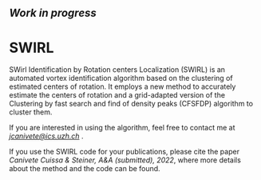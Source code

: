 ## *Work in progress*

# SWIRL
SWirl Identification by Rotation centers Localization (SWIRL) is an automated vortex identification algorithm based on the clustering of estimated centers of rotation. It employs a new method to accurately estimate the centers of rotation and a grid-adapted version of the Clustering by fast search and find of density peaks (CFSFDP) algorithm to cluster them. 

If you are interested in using the algorithm, feel free to contact me at *jcanivete@ics.uzh.ch* .

If you use the SWIRL code for your publications, please cite the paper *Canivete Cuissa & Steiner, A&A (submitted), 2022*, where more details about the method and the code can be found.
